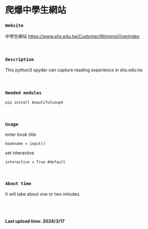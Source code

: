 # 爬爆中學生網站

### `Website`
中學生網站
https://www.shs.edu.tw/Customer/Winning/OverIndex
<br><br>
<br>

### `Description` 
This python3 spyder can capture reading experience in shs.edu.tw.
<br><br>
<br>

### `Needed modules`
```py
pip install beautifulsoup4
```
<br>

### `Usage`

enter book title <br>

    bookname = input()
set interactive <br>

    interactive = True #default
<br>

### `About time`
It will take about one or two minutes.
<br><br><br>
<br>

#### Last upload time: 2024/3/17
